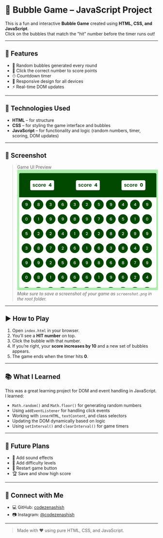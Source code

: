 # 🎯 Bubble Game – JavaScript Project

This is a fun and interactive **Bubble Game** created using **HTML, CSS, and JavaScript**.  
Click on the bubbles that match the "hit" number before the timer runs out!

---

## 🚀 Features

- 🎈 Random bubbles generated every round  
- 🎯 Click the correct number to score points  
- ⏱ Countdown timer  
- 📱 Responsive design for all devices  
- ⚡ Real-time DOM updates  

---

## 🧰 Technologies Used

- **HTML** – for structure  
- **CSS** – for styling the game interface and bubbles  
- **JavaScript** – for functionality and logic (random numbers, timer, scoring, DOM updates)

---

## 📸 Screenshot

> Game UI Preview  
![Bubble Game UI](screenshot.png)  
*Make sure to save a screenshot of your game as `screenshot.png` in the root folder.*

---

## ▶️ How to Play

1. Open `index.html` in your browser.  
2. You’ll see a **HIT number** on top.  
3. Click the bubble with that number.  
4. If you’re right, your **score increases by 10** and a new set of bubbles appears.  
5. The game ends when the timer hits **0**.

---

## 📚 What I Learned

This was a great learning project for DOM and event handling in JavaScript.  
I learned:

- `Math.random()` and `Math.floor()` for generating random numbers  
- Using `addEventListener` for handling click events  
- Working with `innerHTML`, `textContent`, and class selectors  
- Updating the DOM dynamically based on logic  
- Using `setInterval()` and `clearInterval()` for game timers  

---

## 🌱 Future Plans

- 🎵 Add sound effects  
- 🧠 Add difficulty levels  
- 🔁 Restart game button  
- 🏆 Save and show high score

---

## 🔗 Connect with Me

- 💻 GitHub: [codezenashish](https://github.com/codezenashish)  
- 📷 Instagram: [@codezenashish](https://www.instagram.com/codezenashish/)

---

> Made with ❤️ using pure HTML, CSS, and JavaScript.
